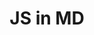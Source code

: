 ---
keywords: fastai
description: JS in MD
title: JS in MD
toc: true
comments: true
permalink: /js_in_md/
image: /images/python_restapi.png
categories: [JS]
layout: notebook
---